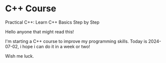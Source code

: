 # C++ Course


Practical C++: Learn C++ Basics Step by Step

Hello anyone that might read this!

I'm starting a C++ course to improve my programming skills.
Today is 2024-07-02, i hope i can do it in a week or two!

Wish me luck.
